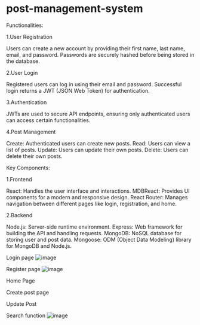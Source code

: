 # post-management-system

Functionalities:

1.User Registration

Users can create a new account by providing their first name, last name, email, and password.
Passwords are securely hashed before being stored in the database.

2.User Login

Registered users can log in using their email and password.
Successful login returns a JWT (JSON Web Token) for authentication.

3.Authentication

JWTs are used to secure API endpoints, ensuring only authenticated users can access certain functionalities.

4.Post Management

Create: Authenticated users can create new posts.
Read: Users can view a list of posts.
Update: Users can update their own posts.
Delete: Users can delete their own posts.

Key Components:

1.Frontend

React: Handles the user interface and interactions.
MDBReact: Provides UI components for a modern and responsive design.
React Router: Manages navigation between different pages like login, registration, and home.

2.Backend

Node.js: Server-side runtime environment.
Express: Web framework for building the API and handling requests.
MongoDB: NoSQL database for storing user and post data.
Mongoose: ODM (Object Data Modeling) library for MongoDB and Node.js.

Login page
![image](https://github.com/BinukaRanatunga/Post-management-system-mern/assets/120770401/bd792d2d-8ec3-4eb8-bed0-da6d092dfbc6)


Register page
![image](https://github.com/BinukaRanatunga/Post-management-system-mern/assets/120770401/9bb42f7c-2c3f-4a09-8b0b-59580d748356)


Home Page


Create post page


Update Post


Search function
![image](https://github.com/BinukaRanatunga/post-management-system/assets/120770401/b0125cc1-a82f-4554-94d7-ecb8c6c47bc1)





